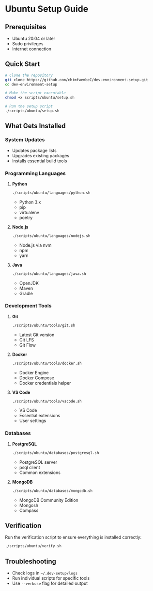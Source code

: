 # Ubuntu Setup Guide

## Prerequisites

- Ubuntu 20.04 or later
- Sudo privileges
- Internet connection

## Quick Start

```bash
# Clone the repository
git clone https://github.com/chimfwembeC/dev-environment-setup.git
cd dev-environment-setup

# Make the script executable
chmod +x scripts/ubuntu/setup.sh

# Run the setup script
./scripts/ubuntu/setup.sh
```

## What Gets Installed

### System Updates

- Updates package lists
- Upgrades existing packages
- Installs essential build tools

### Programming Languages

1. **Python**

   ```bash
   ./scripts/ubuntu/languages/python.sh
   ```

   - Python 3.x
   - pip
   - virtualenv
   - poetry
2. **Node.js**

   ```bash
   ./scripts/ubuntu/languages/nodejs.sh
   ```

   - Node.js via nvm
   - npm
   - yarn
3. **Java**

   ```bash
   ./scripts/ubuntu/languages/java.sh
   ```

   - OpenJDK
   - Maven
   - Gradle

### Development Tools

1. **Git**

   ```bash
   ./scripts/ubuntu/tools/git.sh
   ```

   - Latest Git version
   - Git LFS
   - Git Flow
2. **Docker**

   ```bash
   ./scripts/ubuntu/tools/docker.sh
   ```

   - Docker Engine
   - Docker Compose
   - Docker credentials helper
3. **VS Code**

   ```bash
   ./scripts/ubuntu/tools/vscode.sh
   ```

   - VS Code
   - Essential extensions
   - User settings

### Databases

1. **PostgreSQL**

   ```bash
   ./scripts/ubuntu/databases/postgresql.sh
   ```

   - PostgreSQL server
   - psql client
   - Common extensions
2. **MongoDB**

   ```bash
   ./scripts/ubuntu/databases/mongodb.sh
   ```

   - MongoDB Community Edition
   - Mongosh
   - Compass

## Verification

Run the verification script to ensure everything is installed correctly:

```bash
./scripts/ubuntu/verify.sh
```

## Troubleshooting

- Check logs in `~/.dev-setup/logs`
- Run individual scripts for specific tools
- Use `--verbose` flag for detailed output
